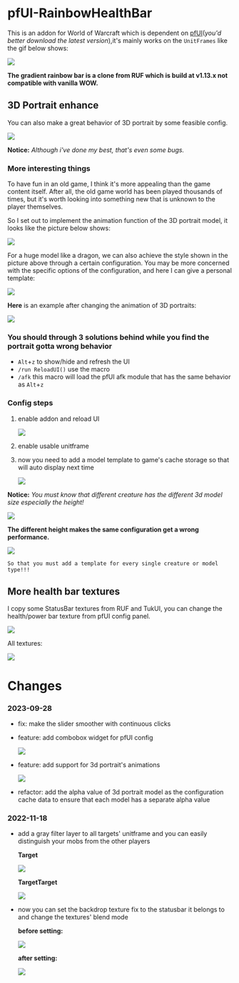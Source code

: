 # pfUI-RainbowHealthBar

This is an addon for World of Warcraft which is dependent on [pfUI](https://github.com/shagu/pfUI)(*you'd better download the latest version*),it's mainly works on the `UnitFrames` like the gif below shows:

![](https://raw.githubusercontent.com/WanLiQiaoXi/Assets/main/WowAddons/pfUI-RainbowHealthBar/124.gif)

**The gradient rainbow bar is a clone from RUF which is build at v1.13.x not compatible with vanilla WOW.**

## 3D Portrait enhance

You can also make a great behavior of 3D portrait by some feasible config.

![](https://raw.githubusercontent.com/WanLiQiaoXi/Assets/main/WowAddons/pfUI-RainbowHealthBar/129.gif)

**Notice:** *Although i've done my best, that's even some bugs.*

### More interesting things

To have fun in an old game, I think it's more appealing than the game content itself. After all, the old game world has been played thousands of times, but it's worth looking into something new that is unknown to the player themselves.

So I set out to implement the animation function of the 3D portrait model, it looks like the picture below shows:

![](https://raw.githubusercontent.com/WanLiQiaoXi/Assets/main/WowAddons/pfUI-RainbowHealthBar/p3d_giant_dragon_2.gif)

For a huge model like a dragon, we can also achieve the style shown in the picture above through a certain configuration. You may be more concerned with the specific options of the configuration, and here I can give a personal template:

![](https://raw.githubusercontent.com/WanLiQiaoXi/Assets/main/WowAddons/pfUI-RainbowHealthBar/p3d_giant_dragon_conf.jpg)

**Here** is an example after changing the animation of 3D portraits: 

![](https://raw.githubusercontent.com/WanLiQiaoXi/Assets/main/WowAddons/pfUI-RainbowHealthBar/p3d_giant_dragon.gif)

### You should through 3 solutions behind while you find the portrait gotta  wrong behavior

* `Alt`+`z` to show/hide and refresh the UI
* `/run ReloadUI()` use the macro
* `/afk` this macro will load the pfUI afk module that has the same behavior as `Alt`+`z`

### Config steps

1. enable addon and reload UI

   ![](https://raw.githubusercontent.com/WanLiQiaoXi/Assets/main/WowAddons/pfUI-RainbowHealthBar/p3d_step_1.png)

2. enable usable unitframe

3. now you need to add a model template to game's cache storage so that will auto display next time

   ![](https://raw.githubusercontent.com/WanLiQiaoXi/Assets/main/WowAddons/pfUI-RainbowHealthBar/p3d_step_2.png)

**Notice:** *You must know that different creature has the different 3d model size especially the height!*

![](https://raw.githubusercontent.com/WanLiQiaoXi/Assets/main/WowAddons/pfUI-RainbowHealthBar/World_of_Warcraft_-_Player_Model_Height_Chart.png)

**The different height makes the same configuration get a wrong performance.**

![](https://raw.githubusercontent.com/WanLiQiaoXi/Assets/main/WowAddons/pfUI-RainbowHealthBar/wrong_height_performance.png)

`So that you must add a template for every single creature or model type!!!`

## More health bar textures

I copy some StatusBar textures from RUF and TukUI, you can change the health/power bar texture from pfUI config panel.

![](https://raw.githubusercontent.com/WanLiQiaoXi/Assets/main/WowAddons/pfUI-RainbowHealthBar/130.gif)

All textures:

![](https://raw.githubusercontent.com/WanLiQiaoXi/Assets/main/WowAddons/pfUI-RainbowHealthBar/132.gif)

# Changes

### 2023-09-28

* fix:  make the slider smoother with continuous clicks

* feature: add combobox widget for pfUI config

  ![](https://raw.githubusercontent.com/WanLiQiaoXi/Assets/main/WowAddons/pfUI-RainbowHealthBar/p3d_combobox_0.gif)

* feature: add support for 3d portrait's animations

  ![](https://raw.githubusercontent.com/WanLiQiaoXi/Assets/main/WowAddons/pfUI-RainbowHealthBar/p3d_seq_0.gif)

* refactor: add the alpha value of 3d portrait model as the configuration cache data to ensure that each model has a separate alpha value

### 2022-11-18

* add a gray filter layer to all targets' unitframe and you can easily distinguish your mobs from the other players

  **Target**
  
  ![](https://raw.githubusercontent.com/WanLiQiaoXi/Assets/main/WowAddons/pfUI-RainbowHealthBar/target_tapped.png)
  
  **TargetTarget**
  
  ![](https://raw.githubusercontent.com/WanLiQiaoXi/Assets/main/WowAddons/pfUI-RainbowHealthBar/targettarget_tapped.png)
  
* now you can set the backdrop texture fix to the statusbar it belongs to and change the textures' blend mode
  
  **before setting:**
  
  ![](https://raw.githubusercontent.com/WanLiQiaoXi/Assets/main/WowAddons/pfUI-RainbowHealthBar/135.gif)
  
  **after setting:**
  
  ![](https://raw.githubusercontent.com/WanLiQiaoXi/Assets/main/WowAddons/pfUI-RainbowHealthBar/134.gif)